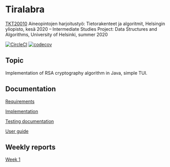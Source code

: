 # Tiralabra
[TKT20010](https://courses.helsinki.fi/fi/TKT20010) Aineopintojen harjoitustyö: Tietorakenteet ja algoritmit, Helsingin yliopisto, kesä 2020 – Intermediate Studies Project: Data Structures and Algorithms, University of Helsinki, summer 2020

[![CircleCI](https://circleci.com/gh/riiraty/belligerent-bludger.svg?style=shield)](https://circleci.com/gh/riiraty/belligerent-bludger) [![codecov](https://codecov.io/gh/riiraty/belligerent-bludger/branch/master/graph/badge.svg)](https://codecov.io/gh/riiraty/belligerent-bludger)

## Topic

Implementation of RSA cryptography algorithm in Java, simple TUI.

## Documentation

[Requirements](https://github.com/riiraty/belligerent-bludger/blob/master/documentation/requirements-document.md)

[Implementation](https://github.com/riiraty/belligerent-bludger/blob/master/documentation/implementation-document.md)

[Testing documentation](https://github.com/riiraty/belligerent-bludger/blob/master/documentation/testing-documentation.md)

[User guide](https://github.com/riiraty/belligerent-bludger/blob/master/documentation/user-guide.md)

## Weekly reports

[Week 1](https://github.com/riiraty/belligerent-bludger/blob/master/documentation/weekly-reports/weekly-report-1.md)
